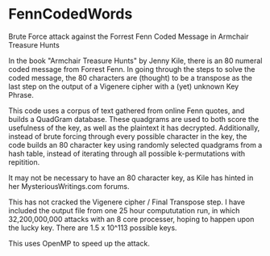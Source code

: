 # FennCodedWords
Brute Force attack against the Forrest Fenn Coded Message in Armchair Treasure Hunts

In the book "Armchair Treasure Hunts" by Jenny Kile, there is an 80 numeral coded message from Forrest Fenn. In going through the steps to solve the coded message, the 80 characters are (thought) to be a transpose as the last step on the output of a Vigenere cipher with a (yet) unknown Key Phrase. 

This code uses a corpus of text gathered from online Fenn quotes, and builds a QuadGram database. These quadgrams are used to both score the usefulness of the key, as well as the plaintext it has decrypted. Additionally, instead of brute forcing through every possible character in the key, the code builds an 80 character key using randomly selected quadgrams from a hash table, instead of iterating through all possible k-permutations with repitition.

It may not be necessary to have an 80 character key, as Kile has hinted in her MysteriousWritings.com forums.

This has not cracked the Vigenere cipher / Final Transpose step. I have included the output file from one 25 hour compututation run, in which 32,200,000,000 attacks with an 8 core processer, hoping to happen upon the lucky key. There are 1.5 x 10^113 possible keys.

This uses OpenMP to speed up the attack.
